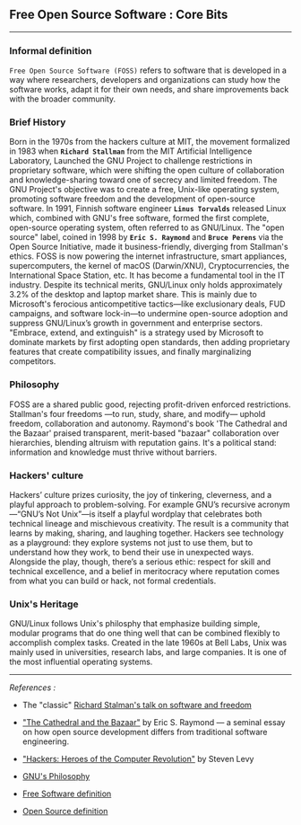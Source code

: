 ## Free Open Source Software : Core Bits
---
### Informal definition

`Free Open Source Software (FOSS)` refers to software that is developed in a way where researchers, developers and organizations can study how the software works, adapt it for their own needs, and share improvements back with the broader community.

### Brief History

Born in the 1970s from the hackers culture at MIT, the movement formalized in 1983 when **`Richard Stallman`** from the MIT Artificial Intelligence Laboratory, Launched the GNU Project to challenge restrictions in proprietary software, which were shifting the open culture of collaboration and knowledge-sharing toward one of secrecy and limited freedom. The GNU Project's objective was to create a free, Unix-like operating system, promoting software freedom and the development of open-source software. In 1991, Finnish software engineer **`Linus Torvalds`** released Linux which, combined with GNU's free software, formed the first complete, open-source operating system, often referred to as GNU/Linux. The "open source" label, coined in 1998 by **`Eric S. Raymond`** and **`Bruce Perens`** via the Open Source Initiative, made it business-friendly, diverging from Stallman's ethics. FOSS is now powering the internet infrastructure, smart appliances, supercomputers, the kernel of macOS (Darwin/XNU), Cryptocurrencies, the International Space Station, etc. It has become a fundamental tool in the IT industry. Despite its technical merits, GNU/Linux only holds approximately 3.2% of the desktop and laptop market share. This is mainly due to Microsoft's ferocious anticompetitive tactics—like exclusionary deals, FUD campaigns, and software lock-in—to undermine open-source adoption and suppress GNU/Linux’s growth in government and enterprise sectors. "Embrace, extend, and extinguish" is a strategy used by Microsoft to dominate markets by first adopting open standards, then adding proprietary features that create compatibility issues, and finally marginalizing competitors.

### Philosophy

FOSS are a shared public good, rejecting profit-driven enforced restrictions. Stallman's four freedoms —to run, study, share, and modify— uphold freedom, collaboration and autonomy. Raymond's book 'The Cathedral and the Bazaar' praised transparent, merit-based "bazaar" collaboration over hierarchies, blending altruism with reputation gains. It's a political stand: information and knowledge must thrive without barriers.

### Hackers' culture

Hackers’ culture prizes curiosity, the joy of tinkering, cleverness, and a playful approach to problem-solving. For example GNU’s recursive acronym—“GNU’s Not Unix”—is itself a playful wordplay that celebrates both technical lineage and mischievous creativity. The result is a community that learns by making, sharing, and laughing together. Hackers see technology as a playground: they explore systems not just to use them, but to understand how they work, to bend their use in unexpected ways. Alongside the play, though, there’s a serious ethic: respect for skill and technical excellence, and a belief in meritocracy where reputation comes from what you can build or hack, not formal credentials.

### Unix's Heritage

GNU/Linux follows Unix's philosphy that emphasize building simple, modular programs that do one thing well that can be combined flexibly to accomplish complex tasks. Created in the late 1960s at Bell Labs, Unix was mainly used in universities, research labs, and large companies. It is one of the most influential operating systems.

---

_References :_

- The "classic" [Richard Stalman's talk on software and freedom](https://www.gnu.org/audio-video/philosophy-recordings.html#rms-201404070)

- ["The Cathedral and the Bazaar"](https://www.oreilly.com/library/view/the-cathedral/0596001088/) by Eric S. Raymond — a seminal essay on how open source development differs from traditional software engineering.

- ["Hackers: Heroes of the Computer Revolution"](https://www.stevenlevy.com/hackers-heroes-of-the-computer-revolution) by Steven Levy

- [GNU's Philosophy](https://www.gnu.org/philosophy)

- [Free Software definition](https://www.gnu.org/philosophy/free-sw.html)

- [Open Source definition](https://opensource.org/osd)
